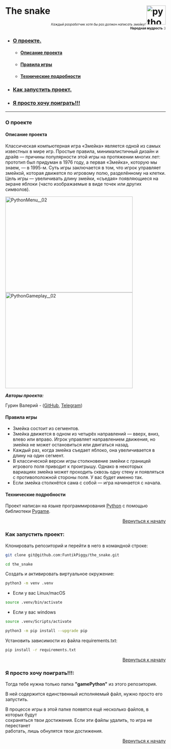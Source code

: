 <a name="Start-point"></a>
# The snake<img align="right" width="60" height="60" alt="python_game" src="https://github.com/user-attachments/assets/d7d93d37-1303-4e6c-8a3f-10a63f639b45" />


<p align="right" style="font-size: 10px;">
<i>Каждый разработчик хотя бы раз должен написать змейку!</i><br><b>Народная мудрость</b> :)
</p>

- ### [О проекте.](#about)
    - #### [Описание проекта](#description)
    - #### [Правила игры](#rules)
    - #### [Технические подробности](#stack)
- ### [Как запустить проект.](#How-to-run)
- ### [Я просто хочу поиграть!!!](#Just-play)
**********


<a name="about"></a>
### О проекте

<a name="description"></a>
#### Описание проекта
Классическая компьютерная игра «Змейка» является одной из самых известных в мире игр. Простые правила, минималистичный дизайн и драйв — причины популярности этой игры на протяжении многих лет: прототип был придуман в 1976 году, а первая «Змейка», которую мы знаем, — в 1995-м.
Суть игры заключается в том, что игрок управляет змейкой, которая движется по игровому полю, разделённому на клетки.
Цель игры — увеличивать длину змейки, «съедая» появляющиеся на экране яблоки (часто изображаемые в виде точек или других символов).

<img width="400" height="300" alt="PythonMenu__02" src="https://github.com/user-attachments/assets/4d84296f-a8a1-4487-8cbb-cbfba3ee4a79" />
<img width="400" height="300" alt="PythonGameplay__02" src="https://github.com/user-attachments/assets/a778d9e9-4778-4fa1-bcb2-da21a6bd1b2e" />





***Авторы проекта:***

Гурин Валерий - ([GitHub](https://github.com/FuntikPiggy), [Telegram](https://t.me/CallSign_Yakuza))


<a name="rules"></a>
#### Правила игры
- Змейка состоит из сегментов.
- Змейка движется в одном из четырёх направлений — вверх, вниз, влево или вправо. Игрок управляет направлением движения, но змейка не может остановиться или двигаться назад.
- Каждый раз, когда змейка съедает яблоко, она увеличивается в длину на один сегмент.
- В классической версии игры столкновение змейки с границей игрового поля приводит к проигрышу. Однако в некоторых вариациях змейка может проходить сквозь одну стену и появляться с противоположной стороны поля. У вас будет именно так.
- Если змейка столкнётся сама с собой — игра начинается с начала.


<a name="stack"></a>
#### Технические подробности
Проект написан на языке программирования [Python](https://www.python.org/)
с помощью библиотеки [Pygame](https://pypi.org/project/pygame/).

<p align="right"><a href="#Start-point">Вернуться к началу</a></p>


<a name="How-to-run"></a>
### Как запустить проект:

Клонировать репозиторий и перейти в него в командной строке:

```bash
git clone git@github.com:FuntikPiggy/the_snake.git

cd the_snake
```

Cоздать и активировать виртуальное окружение:

```bash
python3 -m venv .venv
```

* Если у вас Linux/macOS

```bash
source .venv/bin/activate
```

* Если у вас windows

```bash
source .venv/Scripts/activate
```

```bash
python3 -m pip install --upgrade pip
```

Установить зависимости из файла requirements.txt:

```bash
pip install -r requirements.txt
```

<p align="right"><a href="#Start-point">Вернуться к началу</a></p>


<a name="Just-play"></a>
### Я просто хочу поиграть!!!:

Тогда тебе нужна только папка **"gamePython"** из этого репозитория.

В ней содержится единственный исполняемый файл, нужно просто его запустить.

В процессе игры в этой папке появятся ещё несколько файлов, в которых будут<br>
сохраняться твои достижения. Если эти файлы удалить, то игра не перестанет<br>
работать, лишь обнулятся твои достижения.

<p align="right"><a href="#Start-point">Вернуться к началу</a></p>
